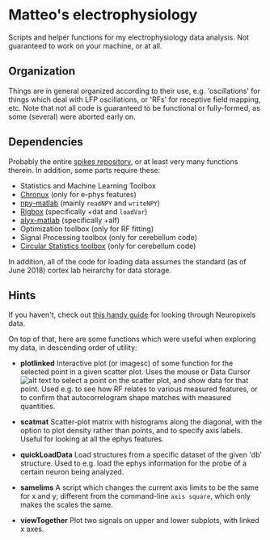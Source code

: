 # Matteo's electrophysiology

Scripts and helper functions for my electrophysiology data analysis. Not guaranteed to work on your machine, or at all.

## Organization
Things are in general organized according to their use, e.g. 'oscillations' for things which deal with LFP oscillations, or 'RFs' for receptive field mapping, etc. Note that not all code is guaranteed to be functional or fully-formed, as some (several) were aborted early on. 

## Dependencies
Probably the entire [spikes repository](https://github.com/cortex-lab/spikes "to it's GitHub page"), or at least very many functions therein. In addition, some parts require these:

+ Statistics and Machine Learning Toolbox
+ [Chronux](http://chronux.org/) (only for e-phys features)
+ [npy-matlab](https://github.com/kwikteam/npy-matlab) (mainly `readNPY` and `writeNPY`)
+ [Rigbox](https://github.com/cortex-lab/Rigbox.git) (specifically +dat and `loadVar`)
+ [alyx-matlab](https://github.com/cortex-lab/alyx-matlab.git) (specifically +alf)
+ Optimization toolbox (only for RF fitting)
+ Signal Processing toolbox (only for cerebellum code)
+ [Circular Statistics toolbox](https://uk.mathworks.com/matlabcentral/fileexchange/10676-circular-statistics-toolbox--directional-statistics-) (only for cerebellum code)

In addition, all of the code for loading data assumes the standard (as of June 2018) cortex lab heirarchy for data storage.

## Hints
If you haven't, check out [this handy guide](https://github.com/cortex-lab/neuropixels/wiki/Other_analysis_methods) for looking through Neuropixels data.

On top of that, here are some functions which were useful when exploring my data, in descending order of utility:

+ **plotlinked** Interactive plot (or imagesc) of some function for the selected point in a given scatter plot. Uses the mouse or Data Cursor ![alt text](https://uk.mathworks.com/help/matlab/ref/datacursortool.png "Mathworks") to select a point on the scatter plot, and show data for that point. Used e.g. to see how RF relates to various measured features, or to confirm that autocorrelogram shape matches with measured quantities.

+ **scatmat** Scatter-plot matrix with histograms along the diagonal, with the option to plot density rather than points, and to specify axis labels. Useful for looking at all the ephys features.

+ **quickLoadData** Load structures from a specific dataset of the given 'db' structure. Used to e.g. load the ephys information for the probe of a certain neuron being analyzed.

+ **samelims** A script which changes the current axis limits to be the same for x and y; different from the command-line `axis square`, which only makes the scales the same. 

+ **viewTogether** Plot two signals on upper and lower subplots, with linked x axes.

